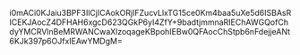 i0mACi0KJaiu3BPF3IlCjICAokORjIFZucvLlxTG15ce0Km4baa5uXe5d6ISBAsRICEKJAocZ4DFHAH6xgcD623QGkP6yI4ZfY+9badtjmmnaRIEChAWGQofChdyYMCRVlnBeMRWANCwaXlzoqageKBpohIEBw0QFAocChStpb6nFdejjeANt6KJk397p6OJfxIEAwYMDgM=
